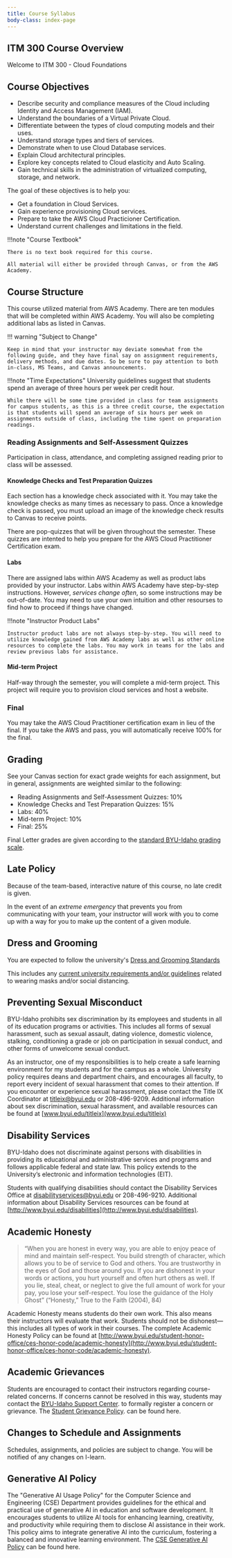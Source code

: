 ```yaml
---
title: Course Syllabus
body-class: index-page
---
```


## ITM 300 Course Overview

Welcome to ITM 300 - Cloud Foundations

## Course Objectives


* Describe security and compliance measures of the Cloud including Identity and Access Management (IAM).
* Understand the boundaries of a Virtual Private Cloud.
* Differentiate between the types of cloud computing models and their uses.
* Understand storage types and tiers of services.
* Demonstrate when to use Cloud Database services.
* Explain Cloud architectural principles.
* Explore key concepts related to Cloud elasticity and Auto Scaling.
* Gain technical skills in the administration of virtualized computing, storage, and network.


The goal of these objectives is to help you: 

* Get a foundation in Cloud Services.
* Gain experience provisioning Cloud services.
* Prepare to take the AWS Cloud Practicioner Certification.
* Understand current challenges and limitations in the field.

!!!note "Course Textbook"

	There is no text book required for this course.

	All material will either be provided through Canvas, or from the AWS Academy.

## Course Structure

This course utilized material from AWS Academy. There are ten modules that will be completed within AWS Academy. You will also be completing additional labs as listed in Canvas.

!!! warning "Subject to Change"
	
	Keep in mind that your instructor may deviate somewhat from the following guide, and they have final say on assignment requirements, delivery methods, and due dates. So be sure to pay attention to both in-class, MS Teams, and Canvas announcements.

!!!note "Time Expectations" 
	University guidelines suggest that students spend an average of three hours per week per credit hour.

	While there will be some time provided in class for team assignments for campus students, as this is a three credit course, the expectation is that students will spend an average of six hours per week on assignments outside of class, including the time spent on preparation readings.



### Reading Assignments and Self-Assessment Quizzes

Participation in class, attendance, and completing assigned reading prior to class will be assessed.

#### Knowledge Checks and Test Preparation Quizzes

Each section has a knowledge check associated with it. You may take the knowledge checks as many times as necessary to pass. Once a knowledge check is passed, you must upload an image of the knowledge check results to Canvas to receive points.

There are pop-quizzes that will be given throughout the semester. These quizzes are intented to help you prepare for the AWS Cloud Practitioner Certification exam.

#### Labs

There are assigned labs within AWS Academy as well as product labs provided by your instructor. Labs within AWS Academy have step-by-step instructions. However, *services change often*, so some instructions may be out-of-date. You may need to use your own intuition and other resourses to find how to proceed if things have changed.

!!!note "Instructor Product Labs"

	Instructor product labs are not always step-by-step. You will need to utilize knowledge gained from AWS Academy labs as well as other online resources to complete the labs. You may work in teams for the labs and review previous labs for assistance.


#### Mid-term Project

Half-way through the semester, you will complete a mid-term project. This project will require you to provision cloud services and host a website. 


### Final

You may take the AWS Cloud Practitioner certification exam in lieu of the final. If you take the AWS and pass, you will automatically receive 100% for the final. 

## Grading

See your Canvas section for exact grade weights for each assignment, but in general, assignments are weighted similar to the following:

 * Reading Assignments and Self-Assessment Quizzes: 10%
 * Knowledge Checks and Test Preparation Quizzes: 15%
 * Labs: 40%
 * Mid-term Project: 10%
 * Final: 25%

Final Letter grades are given according to the [standard BYU-Idaho grading scale](https://www.byui.edu/student-records/grades/grading-system).

## Late Policy

Because of the team-based, interactive nature of this course, no late credit is given. 

In the event of an *extreme emergency* that prevents you from communicating with your team, your instructor will work with you to come up with a way for you to make up the content of a given module.

## Dress and Grooming

You are expected to follow the university's [Dress and Grooming Standards](http://www.byui.edu/student-honor-office/ces-honor-code/dress-and-grooming)

This includes any [current university requirements and/or guidelines](https://www.byui.edu/covid-19-updates) related to wearing masks and/or social distancing.


## Preventing Sexual Misconduct

BYU-Idaho prohibits sex discrimination by its employees and students in all of its education programs or activities. This includes all forms of sexual harassment, such as sexual assault, dating violence, domestic violence, stalking, conditioning a grade or job on participation in sexual conduct, and other forms of unwelcome sexual conduct.

As an instructor, one of my responsibilities is to help create a safe learning environment for my students and for the campus as a whole. University policy requires deans and department chairs, and encourages all faculty, to report every incident of sexual harassment that comes to their attention. If you encounter or experience sexual harassment, please contact the Title IX Coordinator at [titleix@byui.edu](mailto:titleix@byui.edu) or 208-496-9209. Additional information about sex discrimination, sexual harassment, and available resources can be found at [www.byui.edu/titleix](www.byui.edu/titleix)

## Disability Services

BYU-Idaho does not discriminate against persons with disabilities in providing its educational and administrative services and programs and follows applicable federal and state law. This policy extends to the University’s electronic and information technologies (EIT).

Students with qualifying disabilities should contact the Disability Services Office at disabilityservices@byui.edu or 208-496-9210. Additional information about Disability Services resources can be found at [http://www.byui.edu/disabilities](http://www.byui.edu/disabilities).

## Academic Honesty

> “When you are honest in every way, you are able to enjoy peace of mind and maintain self-respect. You build strength of character, which allows you to be of service to God and others. You are trustworthy in the eyes of God and those around you. If you are dishonest in your words or actions, you hurt yourself and often hurt others as well. If you lie, steal, cheat, or neglect to give the full amount of work for your pay, you lose your self-respect. You lose the guidance of the Holy Ghost” (“Honesty,” True to the Faith (2004), 84)

Academic Honesty means students do their own work. This also means their instructors will evaluate that work. Students should not be dishonest—this includes all types of work in their courses. The complete Academic Honesty Policy can be found at [http://www.byui.edu/student-honor-office/ces-honor-code/academic-honesty](http://www.byui.edu/student-honor-office/ces-honor-code/academic-honesty).

## Academic Grievances

Students are encouraged to contact their instructors regarding course-related concerns. If concerns cannot be resolved in this way, students may contact the [BYU-Idaho Support Center](http://www.byui.edu/contact-us). to formally register a concern or grievance. The [Student Grievance Policy](https://content.byui.edu/integ/gen/d42e66fd-6e72-448f-a4c2-4d88a4ed26d2/0/Final%20Student%20Grievance%20Policy%20-%20catalog%20version.docx). can be found here.

## Changes to Schedule and Assignments

Schedules, assignments, and policies are subject to change. You will be notified of any changes on I-learn.

## Generative AI Policy

The "Generative AI Usage Policy" for the Computer Science and Engineering (CSE) Department provides guidelines for the ethical and practical use of generative AI in education and software development. It encourages students to utilize AI tools for enhancing learning, creativity, and productivity while requiring them to disclose AI assistance in their work. This policy aims to integrate generative AI into the curriculum, fostering a balanced and innovative learning environment. The [CSE Generative AI Policy](https://byui-cse.github.io/department/student-resources/generative-ai/generative-ai-policy.html) can be found here.